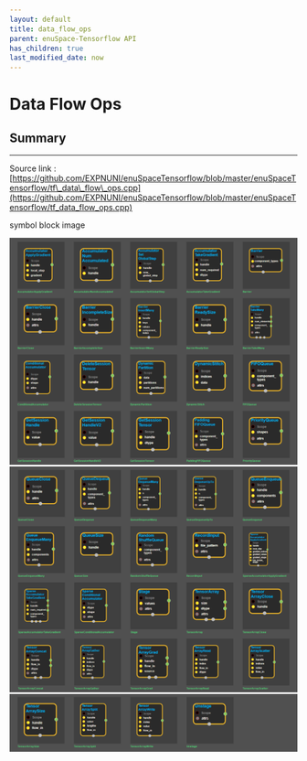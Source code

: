 ```yaml
--- 
layout: default 
title: data_flow_ops 
parent: enuSpace-Tensorflow API 
has_children: true 
last_modified_date: now 
--- 
```


# Data Flow Ops

## Summary

---

Source link : [https://github.com/EXPNUNI/enuSpaceTensorflow/blob/master/enuSpaceTensorflow/tf\_data\_flow\_ops.cpp](https://github.com/EXPNUNI/enuSpaceTensorflow/blob/master/enuSpaceTensorflow/tf_data_flow_ops.cpp)

symbol block image 

![](./assets/tf_data_flow_ops_symbols1.png)![](./assets/tf_data_flow_ops_symbols2.png)![](./assets/tf_data_flow_ops_symbols3.png)

